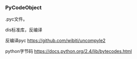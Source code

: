 ### PyCodeObject
.pyc文件。



dis标准库，反编译

反编译pyc
https://github.com/wibiti/uncompyle2

python字节码
https://docs.python.org/2.4/lib/bytecodes.html
